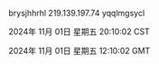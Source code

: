 brysjhhrhl 219.139.197.74 yqqlmgsycl

2024年 11月 01日 星期五 20:10:02 CST

2024年 11月 01日 星期五 12:10:02 GMT
